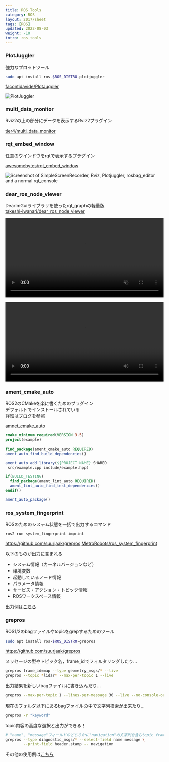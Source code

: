 ```yaml
---
title: ROS Tools
category: ROS
layout: 2017/sheet
tags: [ROS]
updated: 2022-08-03
weight: -10
intro: ros_tools
---
```


<style type="text/css">
video {
    width: 100%;
}
</style>

### PlotJuggler

強力なプロットツール

```bash
sudo apt install ros-$ROS_DISTRO-plotjuggler
```

[facontidavide/PlotJuggler](https://github.com/facontidavide/PlotJuggler)

![PlotJuggler](https://raw.githubusercontent.com/facontidavide/PlotJuggler/main/docs/plotjuggler3.gif)

### multi_data_monitor

Rviz2の上の部分にデータを表示するRviz2プラグイン

[tier4/multi_data_monitor](https://github.com/tier4/multi_data_monitor)

### rqt_embed_window

任意のウインドウをrqtで表示するプラグイン

[awesomebytes/rqt_embed_window](https://github.com/awesomebytes/rqt_embed_window)

![Screenshot of SimpleScreenRecorder, Rviz, Plotjuggler, rosbag_editor and a normal rqt_console](https://raw.githubusercontent.com/awesomebytes/rqt_embed_window/main/screenshot1.png)

### dear_ros_node_viewer

DearImGuiライブラリを使ったrqt_graphの軽量版  
[takeshi-iwanari/dear_ros_node_viewer](https://github.com/takeshi-iwanari/dear_ros_node_viewer)

<video controls autoplay muted>
  <source src="https://user-images.githubusercontent.com/105265012/177068238-eaf4fed9-12c0-4c5b-ac7f-9597483c4c3c.mp4" type="video/mp4">
</video>

![](https://user-images.githubusercontent.com/105265012/177068238-eaf4fed9-12c0-4c5b-ac7f-9597483c4c3c.mp4)

### ament_cmake_auto

ROS2のCMakeを楽に書くためのプラグイン  
デフォルトでインストールされている  
詳細は[ブログ](https://hans-robo.hatenablog.com/entry/2020/12/15/153503)を参照

[amnet_cmake_auto](https://github.com/ament/ament_cmake/tree/rolling/ament_cmake_auto)

```CMake
cmake_minimum_required(VERSION 3.5)
project(example)

find_package(ament_cmake_auto REQUIRED)
ament_auto_find_build_dependencies()

ament_auto_add_library(${PROJECT_NAME} SHARED
 src/example.cpp include/example.hpp)

if(BUILD_TESTING)
  find_package(ament_lint_auto REQUIRED)
  ament_lint_auto_find_test_dependencies()
endif()

ament_auto_package()
```

### ros_system_fingerprint

ROSのためのシステム状態を一括で出力するコマンド

```bash
ros2 run system_fingerprint imprint
```
<https://github.com/suurjaak/grepros>
[MetroRobots/ros_system_fingerprint](https://github.com/MetroRobots/ros_system_fingerprint/tree/ros2)

以下のものが出力に含まれる

- システム情報（カーネルバージョンなど）
- 環境変数
- 起動しているノード情報
- パラメータ情報
- サービス・アクション・トピック情報
- ROSワークスペース情報

出力例は[こちら](https://github.com/MetroRobots/ros_system_fingerprint/blob/ros2/example_fingerprint.yaml)

### grepros

ROS1/2のbagファイルやtopicをgrepするためのツール

```bash
sudo apt install ros-$ROS_DISTRO-grepros
```
<https://github.com/suurjaak/grepros>

メッセージの型やトピック名，frame_idでフィルタリングしたり...

```bash
grepros frame_id=map --type geometry_msgs/* --live
grepros --topic *lidar* --max-per-topic 1 --live
```

出力結果を新しいbagファイルに書き込んだり...

```bash
grepros --max-per-topic 1 --lines-per-message 30 --live --no-console-output --write my.bag
```

現在のフォルダ以下にあるbagファイルの中で文字列検索が出来たり...

```bash
grepros -r "keyword"
```

topic内容の高度な選択と出力ができる！

```bash
# "name", "message"フィールドのどちらかに"navigation"の文字列を含むtopic frameのheader.stampのみを出力する
grepros --type diagnostic_msgs/* --select-field name message \
        --print-field header.stamp -- navigation
```

その他の使用例は[こちら](https://suurjaak.github.io/grepros/usage.html)
